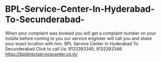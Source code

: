 # BPL-Service-Center-In-Hyderabad-To-Secunderabad-
When your complaint was booked you will get a complaint number on your mobile before coming to you our service engineer will call you and share your exact location with him. BPL Service Center In Hyderabad To Secunderabad   Click to call Us: 9133393345, 9133393346 https://bpldirectservicecenter.co.in/

